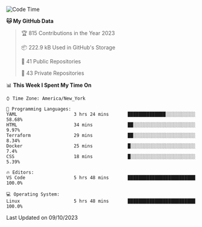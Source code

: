 <!--START_SECTION:waka-->
![Code Time](http://img.shields.io/badge/Code%20Time-225%20hrs-blue)

**🐱 My GitHub Data** 

> 🏆 815 Contributions in the Year 2023
 > 
> 📦 222.9 kB Used in GitHub's Storage 
 > 
> 📜 41 Public Repositories 
 > 
> 🔑 43 Private Repositories  
 > 
📊 **This Week I Spent My Time On** 

```text
⌚︎ Time Zone: America/New_York

💬 Programming Languages: 
YAML                     3 hrs 24 mins       ██████████████░░░░░░░░░░░   58.68% 
HTML                     34 mins             ██░░░░░░░░░░░░░░░░░░░░░░░   9.97% 
Terraform                29 mins             ██░░░░░░░░░░░░░░░░░░░░░░░   8.34% 
Docker                   25 mins             █░░░░░░░░░░░░░░░░░░░░░░░░   7.4% 
CSS                      18 mins             █░░░░░░░░░░░░░░░░░░░░░░░░   5.39%

🔥 Editors: 
VS Code                  5 hrs 48 mins       █████████████████████████   100.0%

💻 Operating System: 
Linux                    5 hrs 48 mins       █████████████████████████   100.0%

```


 Last Updated on 09/10/2023
<!--END_SECTION:waka-->